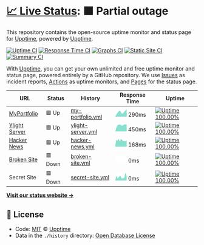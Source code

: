 # [📈 Live Status](https://demo.upptime.js.org): <!--live status--> **🟧 Partial outage**

This repository contains the open-source uptime monitor and status page for [Upptime](https://upptime.js.org), powered by [Upptime](https://github.com/upptime/upptime).

[![Uptime CI](https://github.com/koj-co/upptime/workflows/Uptime%20CI/badge.svg)](https://github.com/koj-co/upptime/actions?query=workflow%3A%22Uptime+CI%22)
[![Response Time CI](https://github.com/koj-co/upptime/workflows/Response%20Time%20CI/badge.svg)](https://github.com/koj-co/upptime/actions?query=workflow%3A%22Response+Time+CI%22)
[![Graphs CI](https://github.com/koj-co/upptime/workflows/Graphs%20CI/badge.svg)](https://github.com/koj-co/upptime/actions?query=workflow%3A%22Graphs+CI%22)
[![Static Site CI](https://github.com/koj-co/upptime/workflows/Static%20Site%20CI/badge.svg)](https://github.com/koj-co/upptime/actions?query=workflow%3A%22Static+Site+CI%22)
[![Summary CI](https://github.com/koj-co/upptime/workflows/Summary%20CI/badge.svg)](https://github.com/koj-co/upptime/actions?query=workflow%3A%22Summary+CI%22)

With [Upptime](https://upptime.js.org), you can get your own unlimited and free uptime monitor and status page, powered entirely by a GitHub repository. We use [Issues](https://github.com/upptime/upptime/issues) as incident reports, [Actions](https://github.com/upptime/upptime/actions) as uptime monitors, and [Pages](https://demo.upptime.js.org) for the status page.

<!--start: status pages-->
<!-- This summary is generated by Upptime (https://github.com/upptime/upptime) -->
<!-- Do not edit this manually, your changes will be overwritten -->

| URL                                             | Status  | History                                                                                              | Response Time                                                                      | Uptime                                                                                                                                                                                                                   |
| ----------------------------------------------- | ------- | ---------------------------------------------------------------------------------------------------- | ---------------------------------------------------------------------------------- | ------------------------------------------------------------------------------------------------------------------------------------------------------------------------------------------------------------------------ |
| [MyPortfolio](https://creativeshi.com)          | 🟩 Up   | [my-portfolio.yml](https://github.com/ShivamJoker/Monitor/commits/master/history/my-portfolio.yml)   | <img alt="Response time graph" src="./graphs/my-portfolio.png" height="20"> 290ms  | [![Uptime 100.00%](https://img.shields.io/endpoint?url=https%3A%2F%2Fraw.githubusercontent.com%2FShivamJoker%2FMonitor%2Fmaster%2Fapi%2Fmy-portfolio%2Fuptime.json)](https://demo.upptime.js.org/history/my-portfolio)   |
| [Ylight Server](https://server.ylight.xyz)      | 🟩 Up   | [ylight-server.yml](https://github.com/ShivamJoker/Monitor/commits/master/history/ylight-server.yml) | <img alt="Response time graph" src="./graphs/ylight-server.png" height="20"> 450ms | [![Uptime 100.00%](https://img.shields.io/endpoint?url=https%3A%2F%2Fraw.githubusercontent.com%2FShivamJoker%2FMonitor%2Fmaster%2Fapi%2Fylight-server%2Fuptime.json)](https://demo.upptime.js.org/history/ylight-server) |
| [Hacker News](https://news.ycombinator.com)     | 🟩 Up   | [hacker-news.yml](https://github.com/ShivamJoker/Monitor/commits/master/history/hacker-news.yml)     | <img alt="Response time graph" src="./graphs/hacker-news.png" height="20"> 168ms   | [![Uptime 100.00%](https://img.shields.io/endpoint?url=https%3A%2F%2Fraw.githubusercontent.com%2FShivamJoker%2FMonitor%2Fmaster%2Fapi%2Fhacker-news%2Fuptime.json)](https://demo.upptime.js.org/history/hacker-news)     |
| [Broken Site](https://thissitedoesnotexist.com) | 🟥 Down | [broken-site.yml](https://github.com/ShivamJoker/Monitor/commits/master/history/broken-site.yml)     | <img alt="Response time graph" src="./graphs/broken-site.png" height="20"> 0ms     | [![Uptime 100.00%](https://img.shields.io/endpoint?url=https%3A%2F%2Fraw.githubusercontent.com%2FShivamJoker%2FMonitor%2Fmaster%2Fapi%2Fbroken-site%2Fuptime.json)](https://demo.upptime.js.org/history/broken-site)     |
| Secret Site                                     | 🟥 Down | [secret-site.yml](https://github.com/ShivamJoker/Monitor/commits/master/history/secret-site.yml)     | <img alt="Response time graph" src="./graphs/secret-site.png" height="20"> 0ms     | [![Uptime 100.00%](https://img.shields.io/endpoint?url=https%3A%2F%2Fraw.githubusercontent.com%2FShivamJoker%2FMonitor%2Fmaster%2Fapi%2Fsecret-site%2Fuptime.json)](https://demo.upptime.js.org/history/secret-site)     |

<!--end: status pages-->

[**Visit our status website →**](https://demo.upptime.js.org)

## 📄 License

- Code: [MIT](./LICENSE) © [Upptime](https://upptime.js.org)
- Data in the `./history` directory: [Open Database License](https://opendatacommons.org/licenses/odbl/1-0/)

